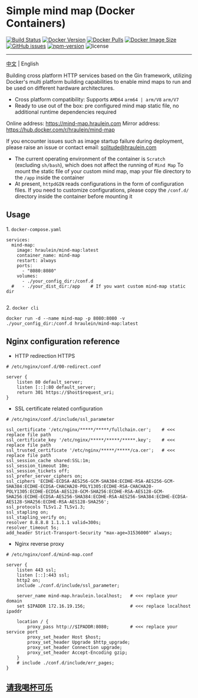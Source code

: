 # Simple mind map (Docker Containers)

[![Build Status](https://github.com/hraulein/mind-map/workflows/Multi-Platform%20Docker%20Build/badge.svg)](https://github.com/hraulein/mind-map/actions)
[![Docker Version](https://img.shields.io/docker/v/hraulein/mind-map/latest)](https://github.com/hraulein/mind-map/)
[![Docker Pulls](https://img.shields.io/docker/pulls/hraulein/mind-map)](https://hub.docker.com/r/hraulein/mind-map/)
[![Docker Image Size](https://img.shields.io/docker/image-size/hraulein/mind-map/latest)](https://hub.docker.com/r/hraulein/mind-map/)
[![GitHub issues](https://img.shields.io/github/issues/hraulein/mind-map)](https://github.com/hraulein/mind-map/issues)
[![npm-version](https://img.shields.io/npm/v/simple-mind-map)](https://www.npmjs.com/package/simple-mind-map)
![license](https://img.shields.io/npm/l/express.svg)

--- 

[中文](./README.md) | English

Building cross platform HTTP services based on the Gin framework, utilizing Docker's multi platform building capabilities to enable mind maps to run and be used on different hardware architectures.

- Cross platform compatibility: Supports `AMD64` `arm64 | arm/V8` `arm/V7`  
- Ready to use out of the box: pre configured mind map static file, no additional runtime dependencies required

Online address: https://mind-map.hraulein.com
Mirror address: https://hub.docker.com/r/hraulein/mind-map

If you encounter issues such as image startup failure during deployment, please raise an issue or contact email: solitude@hraulein.com

- The current operating environment of the container is `Scratch` (excluding `sh/bash`), which does not affect the running of `Mind Map`
To mount the static file of your custom mind map, map your file directory to the `/app` inside the container
- At present, `httpdGIN` reads configurations in the form of configuration files. If you need to customize configurations, please copy the `/conf.d/` directory inside the container before mounting it

## Usage

1\. `docker-compose.yaml`

```
services:
  mind-map:
    image: hraulein/mind-map:latest
    container_name: mind-map
    restart: always
    ports:
      - "8080:8080"  
    volumes:                   
      - ./your_config_dir:/conf.d
  #   - ./your_dist_dir:/app    # If you want custom mind-map static dir


```

2\. `docker cli`

```
docker run -d --name mind-map -p 8080:8080 -v ./your_config_dir:/conf.d hraulein/mind-map:latest
```

## Nginx configuration reference

- HTTP redirection HTTPS

```
# /etc/nginx/conf.d/00-redirect.conf

server {
    listen 80 default_server;
    listen [::]:80 default_server;
    return 301 https://$host$request_uri;
}
```

- SSL certificate related configuration

``` 
# /etc/nginx/conf.d/include/ssl_parameter

ssl_certificate '/etc/nginx/*****/*****/fullchain.cer';    # <<< replace file path
ssl_certificate_key '/etc/nginx/*****/*****/*****.key';    # <<< replace file path
ssl_trusted_certificate '/etc/nginx/*****/*****/ca.cer';   # <<< replace file path
ssl_session_cache shared:SSL:1m;
ssl_session_timeout 10m;
ssl_session_tickets off;
ssl_prefer_server_ciphers on;
ssl_ciphers 'ECDHE-ECDSA-AES256-GCM-SHA384:ECDHE-RSA-AES256-GCM-SHA384:ECDHE-ECDSA-CHACHA20-POLY1305:ECDHE-RSA-CHACHA20-POLY1305:ECDHE-ECDSA-AES128-GCM-SHA256:ECDHE-RSA-AES128-GCM-SHA256:ECDHE-ECDSA-AES256-SHA384:ECDHE-RSA-AES256-SHA384:ECDHE-ECDSA-AES128-SHA256:ECDHE-RSA-AES128-SHA256';
ssl_protocols TLSv1.2 TLSv1.3;
ssl_stapling on;
ssl_stapling_verify on;
resolver 8.8.8.8 1.1.1.1 valid=300s;
resolver_timeout 5s;
add_header Strict-Transport-Security "max-age=31536000" always;
```

- Nginx reverse proxy 

``` 
# /etc/nginx/conf.d/mind-map.conf

server {
    listen 443 ssl;
    listen [::]:443 ssl;
    http2 on;
    include ./conf.d/include/ssl_parameter;  
  
    server_name mind-map.hraulein.localhost;   # <<< replace your domain
    set $IPADDR 172.16.19.156;                 # <<< replace localhost ipaddr

    location / {
        proxy_pass http://$IPADDR:8080;        # <<< replace your service port
        proxy_set_header Host $host;
        proxy_set_header Upgrade $http_upgrade;
        proxy_set_header Connection upgrade;
        proxy_set_header Accept-Encoding gzip;
    }    
    # include ./conf.d/include/err_pages;
}
```

## [请我喝杯可乐](https://github.com/Hraulein/mind-map/issues/1#%E6%94%AF%E6%8C%81%E4%B8%80%E4%B8%8B)


